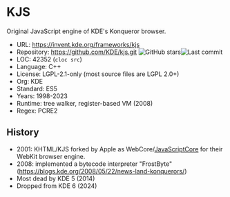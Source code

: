 # KJS

Original JavaScript engine of KDE's Konqueror browser.

* URL:        https://invent.kde.org/frameworks/kjs
* Repository: https://github.com/KDE/kjs.git <img src="https://img.shields.io/github/stars/KDE/kjs?label=&style=flat-square" alt="GitHub stars" title="GitHub stars"><img src="https://img.shields.io/github/last-commit/KDE/kjs?label=&style=flat-square" alt="Last commit" title="Last commit">
* LOC:        42352 (`cloc src`)
* Language:   C++
* License:    LGPL-2.1-only (most source files are LGPL 2.0+)
* Org:        KDE
* Standard:   ES5
* Years:      1998-2023
* Runtime:    tree walker, register-based VM (2008)
* Regex:      PCRE2

## History

* 2001: KHTML/KJS forked by Apple as WebCore/[JavaScriptCore](jsc.md) for their WebKit browser engine.
* 2008: implemented a bytecode interpreter "FrostByte" (https://blogs.kde.org/2008/05/22/news-land-konquerors/)
* Most dead by KDE 5 (2014)
* Dropped from KDE 6 (2024)
